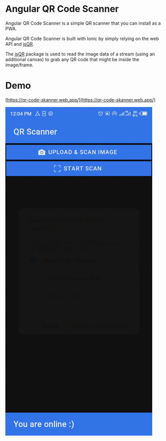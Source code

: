 # Angular QR Code Scanner
Angular QR Code Scanner is a simple QR scanner that you can install as a PWA.

Angular QR Code Scanner is built with Ionic by simply relying on the web API and [jsQR](https://github.com/cozmo/jsQR).

The [jsQR](https://github.com/cozmo/jsQR) package is used to read the image data of a stream (using an additional canvas) to grab any QR code that might be inside the image/frame.

# Demo
[https://qr-code-skanner.web.app/](https://qr-code-skanner.web.app/)

![This image displays Angular QR Code Scanner App in scanning a QR code](src/assets/demo/ionqrcodescannerdemo.gif)